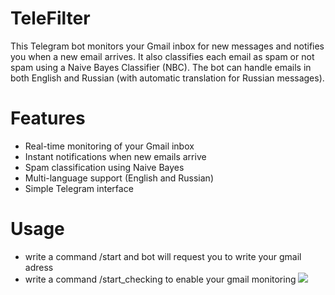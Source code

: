# TeleFilter
This Telegram bot monitors your Gmail inbox for new messages and notifies you when a new email arrives. It also classifies each email as spam or not spam using a Naive Bayes Classifier (NBC). The bot can handle emails in both English and Russian (with automatic translation for Russian messages).
# Features
- Real-time monitoring of your Gmail inbox
- Instant notifications when new emails arrive
- Spam classification using Naive Bayes
- Multi-language support (English and Russian)
- Simple Telegram interface
# Usage
- write a command /start and bot will request you to write your gmail adress
- write a command /start_checking to enable your gmail monitoring
![](https://github.com/Technoglark/TeleFilter/edit/main/images/img1.png)

